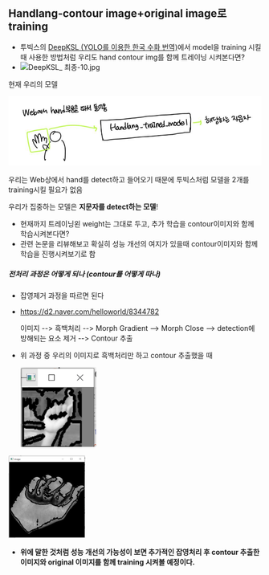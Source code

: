 ## Handlang-contour image+original image로 training

- 투빅스의 [DeepKSL (YOLO를 이용한 한국 수화 번역)](http://www.datamarket.kr/xe/44513)에서 model을 training 시킬때 사용한 방법처럼 우리도 hand contour img를 함께 트레이닝 시켜본다면?
- ![DeepKSL_ 최종-10.jpg](\img\투빅스.JPG)

현재 우리의 모델

![image-20200322135139793](img\model.jpg)



우리는 Web상에서 hand를 detect하고 들어오기 때문에 투빅스처럼 모델을 2개를 training시킬 필요가 없음

우리가 집중하는 모델은 **지문자를 detect하는 모델**!



- 현재까지 트레이닝왼 weight는 그대로 두고, 추가 학습을 contour이미지와 함께 학습시켜본다면?
- 관련 논문을 리뷰해보고 확실히 성능 개선의 여지가 있을때 contour이미지와 함께 학습을 진행시켜보기로 함



##### 전처리 과정은 어떻게 되나 (contour를 어떻게 따나)

- 잡영제거 과정을 따르면 된다

- https://d2.naver.com/helloworld/8344782

  이미지 --> 흑백처리 --> Morph Gradient --> Morph Close --> detection에 방해되는 요소 제거 --> Contour 추출

- 위 과정 중 우리의 이미지로 흑백처리만 하고 contour 추출했을 때

  <img src="img\contoured img_1.png" alt="image-20200322140157039" style="zoom: 80%;" /> 

​       <img src="img\contoured img_2.png" alt="image-20200322140209553" style="zoom:25%;" /> 



- **위에 말한 것처럼 성능 개선의 가능성이 보면 추가적인 잡영처리 후 contour 추출한 이미지와 original 이미지를 함께 training 시켜볼 예정이다.**

